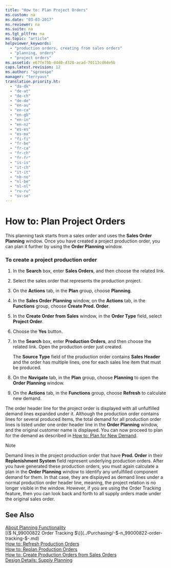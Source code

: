 ```yaml
---
title: "How to: Plan Project Orders"
ms.custom: na
ms.date: "03-03-2017"
ms.reviewer: na
ms.suite: na
ms.tgt_pltfrm: na
ms.topic: "article"
helpviewer_keywords: 
  - "production orders, creating from sales orders"
  - "planning, orders"
  - "project orders"
ms.assetid: e67fe75b-d4d8-4328-acad-70113cd8de5b
caps.latest.revision: 12
ms.author: "sgroespe"
manager: "terryaus"
translation.priority.ht: 
  - "da-dk"
  - "de-at"
  - "de-ch"
  - "de-de"
  - "en-au"
  - "en-ca"
  - "en-gb"
  - "en-in"
  - "en-nz"
  - "es-es"
  - "es-mx"
  - "fi-fi"
  - "fr-be"
  - "fr-ca"
  - "fr-ch"
  - "fr-fr"
  - "is-is"
  - "it-ch"
  - "it-it"
  - "nb-no"
  - "nl-be"
  - "nl-nl"
  - "ru-ru"
  - "sv-se"
---
```

# How to: Plan Project Orders
This planning task starts from a sales order and uses the **Sales Order Planning** window. Once you have created a project production order, you can plan it further by using the **Order Planning** window.  
  
### To create a project production order  
  
1.  In the **Search** box, enter **Sales Orders**, and then choose the related link.  
  
2.  Select the sales order that represents the production project.  
  
3.  On the **Actions** tab, in the **Plan** group, choose **Planning**.  
  
4.  In the **Sales Order Planning** window, on the **Actions** tab, in the **Functions** group, choose  **Create Prod. Order**.  
  
5.  In the **Create Order from Sales** window, in the **Order Type** field, select **Project Order**.  
  
6.  Choose the **Yes** button.  
  
7.  In the **Search** box, enter **Production Orders**, and then choose the related link. Open the production order just created.  
  
     The **Source Type** field of the production order contains **Sales Header** and the order has multiple lines, one for each sales line item that must be produced.  
  
8.  On the **Navigate** tab, in the **Plan** group, choose **Planning** to open the **Order Planning** window.  
  
9. On the **Actions** tab, in the **Functions** group, choose **Refresh** to calculate new demand.  
  
 The order header line for the project order is displayed with all unfulfilled demand lines expanded under it. Although the production order contains lines for several produced items, the total demand for all production order lines is listed under one order header line in the **Order Planning** window, and the original customer name is displayed. You can now proceed to plan for the demand as described in [How to: Plan for New Demand](../OperationsPlanning/how-to-plan-for-new-demand.md).  
  
> [!NOTE]  
>  Demand lines in the project production order that have **Prod. Order** in their **Replenishment System** field represent underlying production orders. After you have generated these production orders, you must again calculate a plan in the **Order Planning** window to identify any unfulfilled component demand for them. In that case, they are displayed as demand lines under a normal production order header line, meaning, the project relation is no longer visible in the window. However, if you are using the Order Tracking feature, then you can look back and forth to all supply orders made under the original sales order.  
  
## See Also  
 [About Planning Functionality](../OperationsPlanning/about-planning-functionality.md)   
 [\($ N\_99000822 Order Tracking $\)](../Purchasing/-$-n_99000822-order-tracking-$-.md)   
 [How to: Refresh Production Orders](../OperationsPlanning/how-to-refresh-production-orders.md)   
 [How to: Replan Production Orders](../OperationsPlanning/how-to-replan-production-orders.md)   
 [How to: Create Production Orders from Sales Orders](../OperationsPlanning/how-to-create-production-orders-from-sales-orders.md)   
 [Design Details: Supply Planning](../ApplicationDesign/design-details-supply-planning.md)